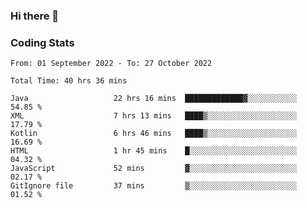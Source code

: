 ### Hi there 👋

<!--
**Girrafeec/girrafeec** is a ✨ _special_ ✨ repository because its `README.md` (this file) appears on your GitHub profile.

Here are some ideas to get you started:

- 🔭 I’m currently working on ...
- 🌱 I’m currently learning ...
- 👯 I’m looking to collaborate on ...
- 🤔 I’m looking for help with ...
- 💬 Ask me about ...
- 📫 How to reach me: ...
- 😄 Pronouns: ...
- ⚡ Fun fact: ...
-->

### Coding Stats
<!--START_SECTION:waka-->

```text
From: 01 September 2022 - To: 27 October 2022

Total Time: 40 hrs 36 mins

Java                   22 hrs 16 mins  █████████████▓░░░░░░░░░░░   54.85 %
XML                    7 hrs 13 mins   ████▒░░░░░░░░░░░░░░░░░░░░   17.79 %
Kotlin                 6 hrs 46 mins   ████▒░░░░░░░░░░░░░░░░░░░░   16.69 %
HTML                   1 hr 45 mins    █░░░░░░░░░░░░░░░░░░░░░░░░   04.32 %
JavaScript             52 mins         ▓░░░░░░░░░░░░░░░░░░░░░░░░   02.17 %
GitIgnore file         37 mins         ▒░░░░░░░░░░░░░░░░░░░░░░░░   01.52 %
```

<!--END_SECTION:waka-->
